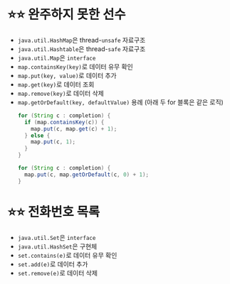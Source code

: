 # ⭐⭐ 완주하지 못한 선수


* `java.util.HashMap`은 thread-`unsafe` 자료구조
* `java.util.Hashtable`은 thread-`safe` 자료구조
* `java.util.Map`은 `interface`
* `map.containsKey(key)`로 데이터 유무 확인
* `map.put(key, value)`로 데이터 추가
* `map.get(key)`로 데이터 조회
* `map.remove(key)`로 데이터 삭제
* `map.getOrDefault(key, defaultValue)` 용례 (아래 두 for 블록은 같은 로직)
  ```java
  for (String c : completion) {
    if (map.containsKey(c)) {
      map.put(c, map.get(c) + 1);
    } else {
      map.put(c, 1);
    }
  }

  for (String c : completion) {
    map.put(c, map.getOrDefault(c, 0) + 1);
  }
  ```


# ⭐⭐ 전화번호 목록

* `java.util.Set`은 `interface`
* `java.util.HashSet`은 구현체
* `set.contains(e)`로 데이터 유무 확인
* `set.add(e)`로 데이터 추가
* `set.remove(e)`로 데이터 삭제
